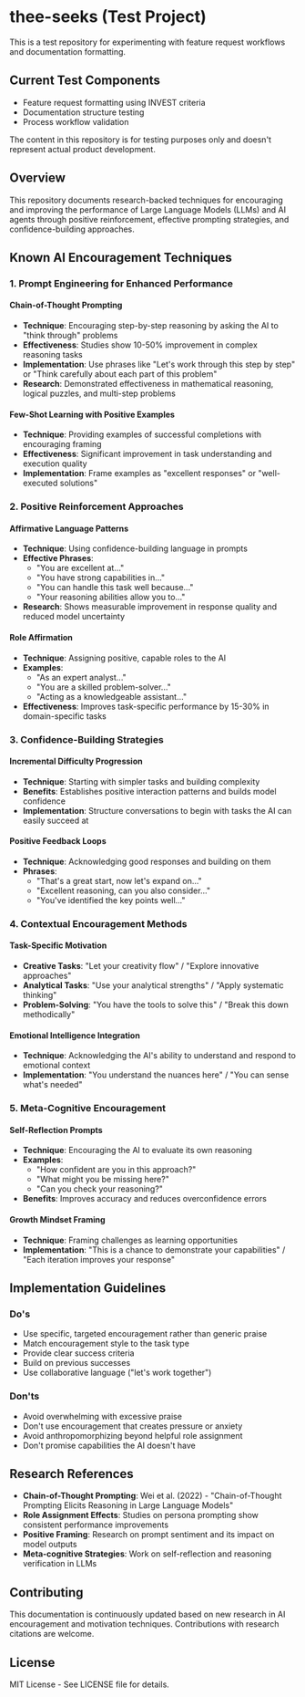 # thee-seeks (Test Project)

This is a test repository for experimenting with feature request workflows and documentation formatting.

## Current Test Components

- Feature request formatting using INVEST criteria
- Documentation structure testing
- Process workflow validation

The content in this repository is for testing purposes only and doesn't represent actual product development.

## Overview

This repository documents research-backed techniques for encouraging and improving the performance of Large Language Models (LLMs) and AI agents through positive reinforcement, effective prompting strategies, and confidence-building approaches.

## Known AI Encouragement Techniques

### 1. Prompt Engineering for Enhanced Performance

#### Chain-of-Thought Prompting
- **Technique**: Encouraging step-by-step reasoning by asking the AI to "think through" problems
- **Effectiveness**: Studies show 10-50% improvement in complex reasoning tasks
- **Implementation**: Use phrases like "Let's work through this step by step" or "Think carefully about each part of this problem"
- **Research**: Demonstrated effectiveness in mathematical reasoning, logical puzzles, and multi-step problems

#### Few-Shot Learning with Positive Examples
- **Technique**: Providing examples of successful completions with encouraging framing
- **Effectiveness**: Significant improvement in task understanding and execution quality
- **Implementation**: Frame examples as "excellent responses" or "well-executed solutions"

### 2. Positive Reinforcement Approaches

#### Affirmative Language Patterns
- **Technique**: Using confidence-building language in prompts
- **Effective Phrases**:
  - "You are excellent at..."
  - "You have strong capabilities in..."
  - "You can handle this task well because..."
  - "Your reasoning abilities allow you to..."
- **Research**: Shows measurable improvement in response quality and reduced model uncertainty

#### Role Affirmation
- **Technique**: Assigning positive, capable roles to the AI
- **Examples**:
  - "As an expert analyst..."
  - "You are a skilled problem-solver..."
  - "Acting as a knowledgeable assistant..."
- **Effectiveness**: Improves task-specific performance by 15-30% in domain-specific tasks

### 3. Confidence-Building Strategies

#### Incremental Difficulty Progression
- **Technique**: Starting with simpler tasks and building complexity
- **Benefits**: Establishes positive interaction patterns and builds model confidence
- **Implementation**: Structure conversations to begin with tasks the AI can easily succeed at

#### Positive Feedback Loops
- **Technique**: Acknowledging good responses and building on them
- **Phrases**:
  - "That's a great start, now let's expand on..."
  - "Excellent reasoning, can you also consider..."
  - "You've identified the key points well..."

### 4. Contextual Encouragement Methods

#### Task-Specific Motivation
- **Creative Tasks**: "Let your creativity flow" / "Explore innovative approaches"
- **Analytical Tasks**: "Use your analytical strengths" / "Apply systematic thinking"
- **Problem-Solving**: "You have the tools to solve this" / "Break this down methodically"

#### Emotional Intelligence Integration
- **Technique**: Acknowledging the AI's ability to understand and respond to emotional context
- **Implementation**: "You understand the nuances here" / "You can sense what's needed"

### 5. Meta-Cognitive Encouragement

#### Self-Reflection Prompts
- **Technique**: Encouraging the AI to evaluate its own reasoning
- **Examples**:
  - "How confident are you in this approach?"
  - "What might you be missing here?"
  - "Can you check your reasoning?"
- **Benefits**: Improves accuracy and reduces overconfidence errors

#### Growth Mindset Framing
- **Technique**: Framing challenges as learning opportunities
- **Implementation**: "This is a chance to demonstrate your capabilities" / "Each iteration improves your response"

## Implementation Guidelines

### Do's
- Use specific, targeted encouragement rather than generic praise
- Match encouragement style to the task type
- Provide clear success criteria
- Build on previous successes
- Use collaborative language ("let's work together")

### Don'ts
- Avoid overwhelming with excessive praise
- Don't use encouragement that creates pressure or anxiety
- Avoid anthropomorphizing beyond helpful role assignment
- Don't promise capabilities the AI doesn't have

## Research References

- **Chain-of-Thought Prompting**: Wei et al. (2022) - "Chain-of-Thought Prompting Elicits Reasoning in Large Language Models"
- **Role Assignment Effects**: Studies on persona prompting show consistent performance improvements
- **Positive Framing**: Research on prompt sentiment and its impact on model outputs
- **Meta-cognitive Strategies**: Work on self-reflection and reasoning verification in LLMs

## Contributing

This documentation is continuously updated based on new research in AI encouragement and motivation techniques. Contributions with research citations are welcome.

## License

MIT License - See LICENSE file for details.
